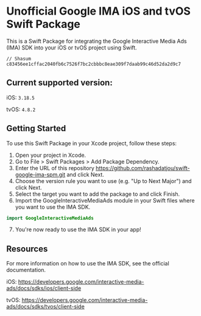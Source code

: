 # Unofficial Google IMA iOS and tvOS Swift Package

This is a Swift Package for integrating the Google Interactive Media Ads (IMA) SDK
into your iOS or tvOS project using Swift.

```
// Shasum
c83456ee1cffac2040fb6c7526f7bc2cbbbc8eae309f7daab99c46d52da2d9c7
```

## Current supported version:

iOS: `3.18.5`

tvOS: `4.8.2`

## Getting Started

To use this Swift Package in your Xcode project, follow these steps:


1. Open your project in Xcode.
2. Go to File > Swift Packages > Add Package Dependency.
3. Enter the URL of this repository https://github.com/rashadatjou/swift-google-ima-spm.git and click Next.
4. Choose the version rule you want to use (e.g. "Up to Next Major") and click Next.
5. Select the target you want to add the package to and click Finish.
6. Import the GoogleInteractiveMediaAds module in your Swift files where you want to use the IMA SDK.

```Swift
import GoogleInteractiveMediaAds
```

7. You're now ready to use the IMA SDK in your app!

## Resources

For more information on how to use the IMA SDK, see the official documentation.

iOS: https://developers.google.com/interactive-media-ads/docs/sdks/ios/client-side

tvOS: https://developers.google.com/interactive-media-ads/docs/sdks/tvos/client-side
